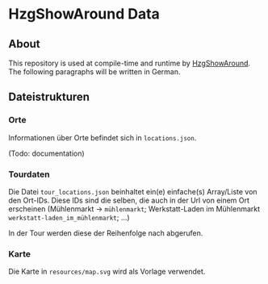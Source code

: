 # HzgShowAround Data

## About

This repository is used at compile-time and runtime by [HzgShowAround](https://github.com/nirokay/HzgShowAround). The following paragraphs will be written in German.

## Dateistrukturen

### Orte

Informationen über Orte befindet sich in `locations.json`.

(Todo: documentation)

### Tourdaten

Die Datei `tour_locations.json` beinhaltet ein(e) einfache(s) Array/Liste von den Ort-IDs. Diese IDs sind die selben, die auch in der Url von einem Ort erscheinen (Mühlenmarkt -> `mühlenmarkt`; Werkstatt-Laden im Mühlenmarkt `werkstatt-laden_im_mühlenmarkt`; ...)

In der Tour werden diese der Reihenfolge nach abgerufen.

### Karte

Die Karte in `resources/map.svg` wird als Vorlage verwendet.